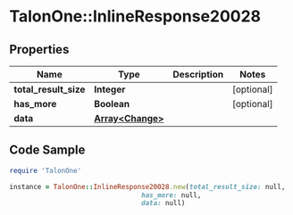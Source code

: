 # TalonOne::InlineResponse20028

## Properties

Name | Type | Description | Notes
------------ | ------------- | ------------- | -------------
**total_result_size** | **Integer** |  | [optional] 
**has_more** | **Boolean** |  | [optional] 
**data** | [**Array&lt;Change&gt;**](Change.md) |  | 

## Code Sample

```ruby
require 'TalonOne'

instance = TalonOne::InlineResponse20028.new(total_result_size: null,
                                 has_more: null,
                                 data: null)
```


